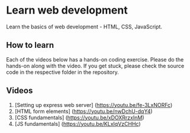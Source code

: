 # Learn web development
Learn the basics of web development - HTML, CSS, JavaScript.

## How to learn
Each of the videos below has a hands-on coding exercise. Please do the hands-on along with the video. If you get stuck, please check the source code in the respective folder in the repository.

## Videos
1. [Setting up express web server] (https://youtu.be/fe-3LxNORFc)
2. [HTML form elements] (https://youtu.be/nwDchU-dqY4)
3. [CSS fundamentals] (https://youtu.be/xDOXRrzxInM)
4. [JS fundamentals] (https://youtu.be/KLxIqVzCHHc)
